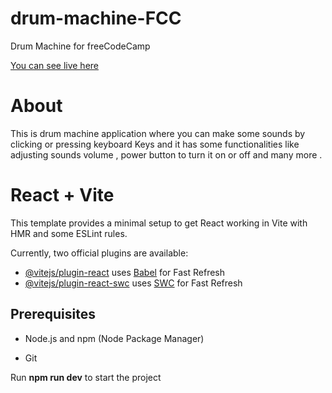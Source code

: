 # drum-machine-FCC
Drum Machine for freeCodeCamp

[You can see live here ](https://bucolic-smakager-8e4c27.netlify.app/)

# About

This is drum machine application where you can make some sounds by clicking or pressing keyboard Keys and it has some functionalities like adjusting sounds volume , power button to turn it on or off and many more . 

# React + Vite

This template provides a minimal setup to get React working in Vite with HMR and some ESLint rules.

Currently, two official plugins are available:

- [@vitejs/plugin-react](https://github.com/vitejs/vite-plugin-react/blob/main/packages/plugin-react/README.md) uses [Babel](https://babeljs.io/) for Fast Refresh
- [@vitejs/plugin-react-swc](https://github.com/vitejs/vite-plugin-react-swc) uses [SWC](https://swc.rs/) for Fast Refresh

## Prerequisites

* Node.js and npm (Node Package Manager)

* Git

Run **npm run dev** to start the project
